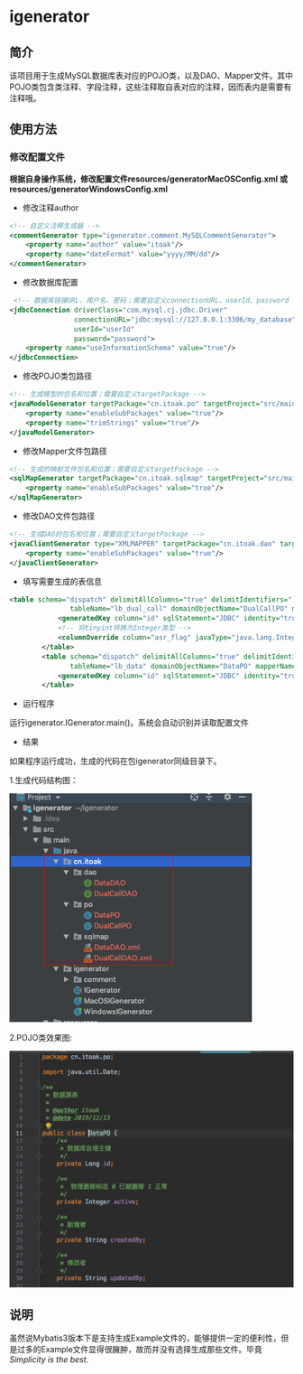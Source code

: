 # igenerator

## 简介
该项目用于生成MySQL数据库表对应的POJO类，以及DAO、Mapper文件。其中POJO类包含类注释、字段注释，这些注释取自表对应的注释，因而表内是需要有注释哦。

## 使用方法
### 修改配置文件
**根据自身操作系统，修改配置文件resources/generatorMacOSConfig.xml 或 resources/generatorWindowsConfig.xml**

- 修改注释author
```xml
<!-- 自定义注释生成器 -->
<commentGenerator type="igenerator.comment.MySQLCommentGenerator">
    <property name="author" value="itoak"/>
    <property name="dateFormat" value="yyyy/MM/dd"/>
</commentGenerator>
```

- 修改数据库配置
```xml
 <!-- 数据库链接URL、用户名、密码；需要自定义connectionURL、userId、password -->
<jdbcConnection driverClass="com.mysql.cj.jdbc.Driver"
                connectionURL="jdbc:mysql://127.0.0.1:3306/my_database"
                userId="userId"
                password="password">
    <property name="useInformationSchema" value="true"/>
</jdbcConnection>
```

- 修改POJO类包路径
```xml
<!-- 生成模型的包名和位置；需要自定义targetPackage -->
<javaModelGenerator targetPackage="cn.itoak.po" targetProject="src/main/java">
    <property name="enableSubPackages" value="true"/>
    <property name="trimStrings" value="true"/>
</javaModelGenerator>
```

- 修改Mapper文件包路径
```xml
<!-- 生成的映射文件包名和位置；需要自定义targetPackage -->
<sqlMapGenerator targetPackage="cn.itoak.sqlmap" targetProject="src/main/java">
    <property name="enableSubPackages" value="true"/>
</sqlMapGenerator>
```

- 修改DAO文件包路径
```xml
<!-- 生成DAO的包名和位置；需要自定义targetPackage -->
<javaClientGenerator type="XMLMAPPER" targetPackage="cn.itoak.dao" targetProject="src/main/java">
    <property name="enableSubPackages" value="true"/>
</javaClientGenerator>
```

- 填写需要生成的表信息
```xml
<table schema="dispatch" delimitAllColumns="true" delimitIdentifiers="`"
               tableName="lb_dual_call" domainObjectName="DualCallPO" mapperName="DualCallDAO">
            <generatedKey column="id" sqlStatement="JDBC" identity="true"/>
            <!-- 将tinyint转换为Integer类型 -->
            <columnOverride column="asr_flag" javaType="java.lang.Integer" jdbcType="TINYINT"/>
        </table>
        <table schema="dispatch" delimitAllColumns="true" delimitIdentifiers="`"
               tableName="lb_data" domainObjectName="DataPO" mapperName="DataDAO">
            <generatedKey column="id" sqlStatement="JDBC" identity="true"/>
        </table>
```
- 运行程序

运行igenerator.IGenerator.main()。系统会自动识别并读取配置文件

- 结果

如果程序运行成功，生成的代码在包igenerator同级目录下。

1.生成代码结构图：

![代码结构图](https://raw.githubusercontent.com/OakWang/igenerator/master/src/main/resources/static/result.png)

2.POJO类效果图:

![POJO类效果图](https://raw.githubusercontent.com/OakWang/igenerator/master/src/main/resources/static/pojo.png)

## 说明

虽然说Mybatis3版本下是支持生成Example文件的，能够提供一定的便利性，但是过多的Example文件显得很臃肿，故而并没有选择生成那些文件。毕竟 *Simplicity is the best*.